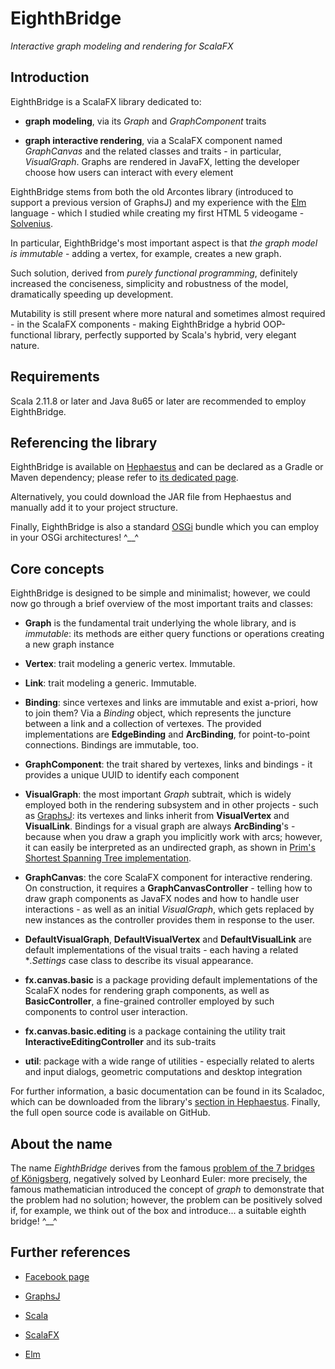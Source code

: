 # EighthBridge

*Interactive graph modeling and rendering for ScalaFX*


## Introduction


EighthBridge is a ScalaFX library dedicated to:

* **graph modeling**, via its *Graph* and *GraphComponent* traits

* **graph interactive rendering**, via a ScalaFX component named *GraphCanvas* and the related classes and traits - in particular, *VisualGraph*. Graphs are rendered in JavaFX, letting the developer choose how users can interact with every element


EighthBridge stems from both the old Arcontes library (introduced to support a previous version of GraphsJ) and my experience with the [Elm](http://elm-lang.org/) language - which I studied while creating my first HTML 5 videogame - [Solvenius](http://gianlucacosta.info/solvenius/).

In particular, EighthBridge's most important aspect is that *the graph model is immutable* - adding a vertex, for example, creates a new graph.

Such solution, derived from *purely functional programming*, definitely increased the conciseness, simplicity and robustness of the model, dramatically speeding up development.

Mutability is still present where more natural and sometimes almost required - in the ScalaFX components - making EighthBridge a hybrid OOP-functional library, perfectly supported by Scala's hybrid, very elegant nature.


## Requirements

Scala 2.11.8 or later and Java 8u65 or later are recommended to employ EighthBridge.


## Referencing the library

EighthBridge is available on [Hephaestus](https://bintray.com/giancosta86/Hephaestus) and can be declared as a Gradle or Maven dependency; please refer to [its dedicated page](https://bintray.com/giancosta86/Hephaestus/EighthBridge).

Alternatively, you could download the JAR file from Hephaestus and manually add it to your project structure.

Finally, EighthBridge is also a standard [OSGi](http://www.slideshare.net/giancosta86/introduction-to-osgi-56290394) bundle which you can employ in your OSGi architectures! ^\_\_^


## Core concepts

EighthBridge is designed to be simple and minimalist; however, we could now go through a brief overview of the most important traits and classes:

* **Graph** is the fundamental trait underlying the whole library, and is *immutable*: its methods are either query functions or operations creating a new graph instance

* **Vertex**: trait modeling a generic vertex. Immutable.

* **Link**: trait modeling a generic. Immutable.

* **Binding**: since vertexes and links are immutable and exist a-priori, how to join them? Via a *Binding* object, which represents the juncture between a link and a collection of vertexes. The provided implementations are **EdgeBinding** and **ArcBinding**, for point-to-point connections. Bindings are immutable, too.

* **GraphComponent**: the trait shared by vertexes, links and bindings - it provides a unique UUID to identify each component

* **VisualGraph**: the most important *Graph* subtrait, which is widely employed both in the rendering subsystem and in other projects - such as [GraphsJ](https://github.com/giancosta86/GraphsJ): its vertexes and links inherit from **VisualVertex** and **VisualLink**. Bindings for a visual graph are always **ArcBinding**'s - because when you draw a graph you implicitly work with arcs; however, it can easily be interpreted as an undirected graph, as shown in [Prim's Shortest Spanning Tree implementation](https://github.com/giancosta86/GraphsJ-scenarios).

* **GraphCanvas**: the core ScalaFX component for interactive rendering. On construction, it requires a **GraphCanvasController** - telling how to draw graph components as JavaFX nodes and how to handle user interactions - as well as an initial *VisualGraph*, which gets replaced by new instances as the controller provides them in response to the user.

* **DefaultVisualGraph**, **DefaultVisualVertex** and **DefaultVisualLink** are default implementations of the visual traits - each having a related **.*Settings** case class to describe its visual appearance.

* **fx.canvas.basic** is a package providing default implementations of the ScalaFX nodes for rendering graph components, as well as **BasicController**, a fine-grained controller employed by such components to control user interaction.

* **fx.canvas.basic.editing** is a package containing the utility trait **InteractiveEditingController** and its sub-traits

* **util**: package with a wide range of utilities - especially related to alerts and input dialogs, geometric computations and desktop integration


For further information, a basic documentation can be found in its Scaladoc, which can be downloaded from the library's [section in Hephaestus](https://bintray.com/giancosta86/Hephaestus/EighthBridge). Finally, the full open source code is available on GitHub.


## About the name

The name *EighthBridge* derives from the famous [problem of the 7 bridges of Königsberg](https://en.wikipedia.org/wiki/Seven_Bridges_of_K%C3%B6nigsberg), negatively solved by Leonhard Euler: more precisely, the famous mathematician introduced the concept of *graph* to demonstrate that the problem had no solution; however, the problem can be positively solved if, for example, we think out of the box and introduce... a suitable eighth bridge! ^\_\_^


## Further references

* [Facebook page](https://www.facebook.com/EighthBridge-190637781313301)

* [GraphsJ](https://github.com/giancosta86/GraphsJ)

* [Scala](http://scala-lang.org/)

* [ScalaFX](http://scalafx.org/)

* [Elm](http://elm-lang.org/)
